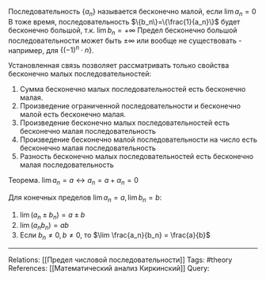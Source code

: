 Последовательность $\{a_n\}$ называется бесконечно малой, если $\lim a_n=0$
В тоже время, последовательность $\{b_n\}=\{\frac{1}{a_n}\}$ будет бесконечно большой, т.к. $\lim b_n = +\infty$
Предел бесконечно большой последовательности может быть $\pm \infty$ или вообще не существовать - например, для $\{(-1)^n \cdot n\}$. 

Установленная связь позволяет рассматривать только свойства бесконечно малых последовательностей:
1. Сумма бесконечно малых последовательностей есть бесконечно малая.
2. Произведение ограниченной последовательности и бесконечно малой есть бесконечно малая. 
3. Произведение бесконечно малых последовательностей есть бесконечно малая последовательность
4. Произведение бесконечно малой последовательности на число есть бесконечно малая последовательность
5. Разность бесконечно малых последовательностей есть бесконечно малая последовательность

Теорема. $\lim a_n = a \leftrightarrow a_n = a + \alpha_n = 0$

Для конечных пределов $\lim a_n = a, \lim b_n =b$:
1. $\lim(a_n \pm b_n) = a \pm b$
2. $\lim(a_nb_n) = ab$
3. Если $b_n \neq 0, b \neq 0$, то $\lim \frac{a_n}{b_n} = \frac{a}{b}$

___
Relations: [[Предел числовой последовательности]] 
Tags: #theory 
References: [[Математический анализ Киркинский]] 
Query: 